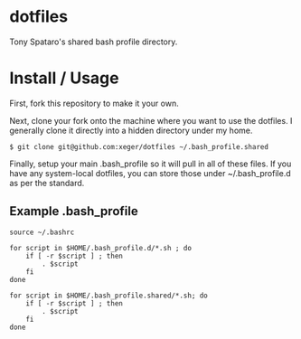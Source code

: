 dotfiles
========

Tony Spataro's shared bash profile directory.

Install / Usage
===============

First, fork this repository to make it your own.

Next, clone your fork onto the machine where you want to use the dotfiles.
I generally clone it directly into a hidden directory under my home.

    $ git clone git@github.com:xeger/dotfiles ~/.bash_profile.shared
  
Finally, setup your main .bash_profile so it will pull in all of these files.
If you have any system-local dotfiles, you can store those under ~/.bash_profile.d
as per the standard.

Example .bash_profile
---------------------

    source ~/.bashrc

    for script in $HOME/.bash_profile.d/*.sh ; do
        if [ -r $script ] ; then
            . $script
        fi
    done

    for script in $HOME/.bash_profile.shared/*.sh; do
        if [ -r $script ] ; then
            . $script
        fi
    done


  
